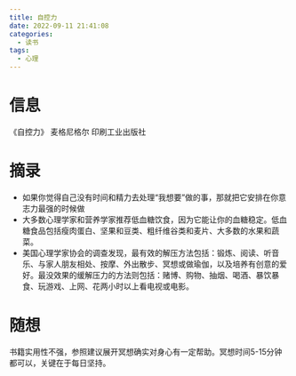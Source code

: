 ```yaml
---
title: 自控力
date: 2022-09-11 21:41:08
categories: 
  - 读书
tags: 
  - 心理
---
```


# 信息

《自控力》 麦格尼格尔 印刷工业出版社

# 摘录

- 如果你觉得自己没有时间和精力去处理“我想要”做的事，那就把它安排在你意志力最强的时候做
- 大多数心理学家和营养学家推荐低血糖饮食，因为它能让你的血糖稳定。低血糖食品包括瘦肉蛋白、坚果和豆类、粗纤维谷类和麦片、大多数的水果和蔬菜。
- 美国心理学家协会的调查发现，最有效的解压方法包括：锻炼、阅读、听音乐、与家人朋友相处、按摩、外出散步、冥想或做瑜伽，以及培养有创意的爱好。最没效果的缓解压力的方法则包括：赌博、购物、抽烟、喝酒、暴饮暴食、玩游戏、上网、花两小时以上看电视或电影。

# 随想

书籍实用性不强，参照建议展开冥想确实对身心有一定帮助。冥想时间5-15分钟都可以，关键在于每日坚持。
